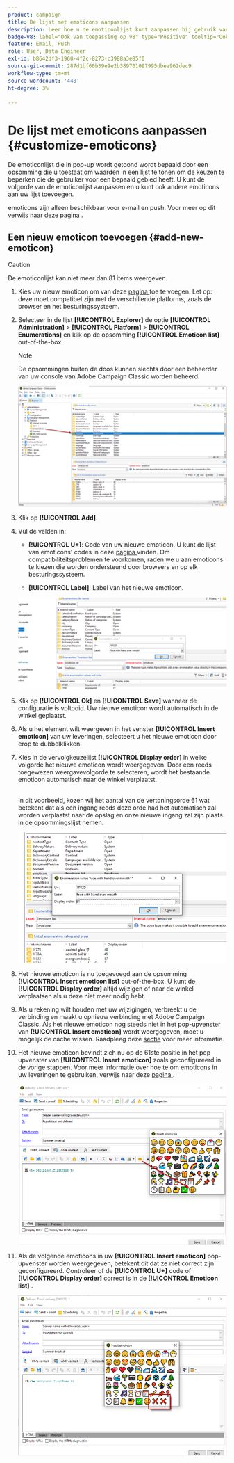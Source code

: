 ```yaml
---
product: campaign
title: De lijst met emoticons aanpassen
description: Leer hoe u de emoticonlijst kunt aanpassen bij gebruik van Adobe Campaign
badge-v8: label="Ook van toepassing op v8" type="Positive" tooltip="Ook van toepassing op campagne v8"
feature: Email, Push
role: User, Data Engineer
exl-id: b8642df3-1960-4f2c-8273-c3988a3e85f0
source-git-commit: 287d1bf60b39e9e2b389701097995dbea962dec9
workflow-type: tm+mt
source-wordcount: '448'
ht-degree: 3%

---
```


# De lijst met emoticons aanpassen {#customize-emoticons}

De emoticonlijst die in pop-up wordt getoond wordt bepaald door een opsomming die u toestaat om waarden in een lijst te tonen om de keuzen te beperken die de gebruiker voor een bepaald gebied heeft.
U kunt de volgorde van de emoticonlijst aanpassen en u kunt ook andere emoticons aan uw lijst toevoegen.

emoticons zijn alleen beschikbaar voor e-mail en push. Voor meer op dit verwijs naar deze [ pagina ](defining-the-email-content.md#inserting-emoticons).

## Een nieuw emoticon toevoegen {#add-new-emoticon}

>[!CAUTION]
>
>De emoticonlijst kan niet meer dan 81 items weergeven.

1. Kies uw nieuw emoticon om van deze [ pagina ](https://unicode.org/emoji/charts/full-emoji-list.html) toe te voegen. Let op: deze moet compatibel zijn met de verschillende platforms, zoals de browser en het besturingssysteem.

1. Selecteer in de lijst **[!UICONTROL Explorer]** de optie **[!UICONTROL Administration]** > **[!UICONTROL Platform]** > **[!UICONTROL Enumerations]** en klik op de opsomming **[!UICONTROL Emoticon list]** out-of-the-box.

   >[!NOTE]
   >
   >De opsommingen buiten de doos kunnen slechts door een beheerder van uw console van Adobe Campaign Classic worden beheerd.

   ![](assets/emoticon_1.png)

1. Klik op **[!UICONTROL Add]**.

1. Vul de velden in:

   * **[!UICONTROL U+]**: Code van uw nieuwe emoticon. U kunt de lijst van emoticons&#39; codes in deze [ pagina ](https://unicode.org/emoji/charts/full-emoji-list.html) vinden.
Om compatibiliteitsproblemen te voorkomen, raden we u aan emoticons te kiezen die worden ondersteund door browsers en op elk besturingssysteem.

   * **[!UICONTROL Label]**: Label van het nieuwe emoticon.

   ![](assets/emoticon_5.png)

1. Klik op **[!UICONTROL Ok]** en **[!UICONTROL Save]** wanneer de configuratie is voltooid.
Uw nieuwe emoticon wordt automatisch in de winkel geplaatst.

1. Als u het element wilt weergeven in het venster **[!UICONTROL Insert emoticon]** van uw leveringen, selecteert u het nieuwe emoticon door erop te dubbelklikken.

1. Kies in de vervolgkeuzelijst **[!UICONTROL Display order]** in welke volgorde het nieuwe emoticon wordt weergegeven. Door een reeds toegewezen weergavevolgorde te selecteren, wordt het bestaande emoticon automatisch naar de winkel verplaatst.

   <br> In dit voorbeeld, kozen wij het aantal van de vertoningsorde 61 wat betekent dat als een ingang reeds deze orde had het automatisch zal worden verplaatst naar de opslag en onze nieuwe ingang zal zijn plaats in de opsommingslijst nemen.

   ![](assets/emoticon_2.png)

1. Het nieuwe emoticon is nu toegevoegd aan de opsomming **[!UICONTROL Insert emoticon list]** out-of-the-box. U kunt de **[!UICONTROL Display order]** altijd wijzigen of naar de winkel verplaatsen als u deze niet meer nodig hebt.

1. Als u rekening wilt houden met uw wijzigingen, verbreekt u de verbinding en maakt u opnieuw verbinding met Adobe Campaign Classic. Als het nieuwe emoticon nog steeds niet in het pop-upvenster van **[!UICONTROL Insert emoticon]** wordt weergegeven, moet u mogelijk de cache wissen. Raadpleeg deze [sectie](../../platform/using/faq-campaign-config.md#perform-soft-cache-clear) voor meer informatie.

1. Het nieuwe emoticon bevindt zich nu op de 61ste positie in het pop-upvenster van **[!UICONTROL Insert emoticon]** zoals geconfigureerd in de vorige stappen. Voor meer informatie over hoe te om emoticons in uw leveringen te gebruiken, verwijs naar deze [ pagina ](defining-the-email-content.md#inserting-emoticons).

   ![](assets/emoticon_4.png)

1. Als de volgende emoticons in uw **[!UICONTROL Insert emoticon]** pop-upvenster worden weergegeven, betekent dit dat ze niet correct zijn geconfigureerd. Controleer of de **[!UICONTROL U+]** code of **[!UICONTROL Display order]** correct is in de **[!UICONTROL Emoticon list]** .

   ![](assets/emoticon_6.png)
